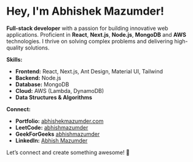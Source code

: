 # Hey, I'm Abhishek Mazumder!

**Full-stack developer** with a passion for building innovative web applications. Proficient in **React**, **Next.js**, **Node.js**, **MongoDB** and **AWS** technologies. I thrive on solving complex problems and delivering high-quality solutions.

**Skills:**

* **Frontend:** React, Next.js, Ant Design, Material UI, Tailwind
* **Backend:** Node.js
* **Database:** MongoDB
* **Cloud:** AWS (Lambda, DynamoDB)
* **Data Structures & Algorithms**

**Connect:**

* **Portfolio:** [abhishekmazumder.com](https://abhishekmazumder.com)
* **LeetCode:** [abhishmazumder](https://leetcode.com/u/abhishmazumder/)
* **GeekForGeeks** [abhishmazumder](https://www.geeksforgeeks.org/user/abhishmazumder/)
* **LinkedIn:** [Abhish Mazumder](https://www.linkedin.com/in/abhishmazumder/)

Let’s connect and create something awesome! 🚀
